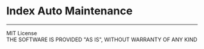 # Index Auto Maintenance


----
MIT License <br>
THE SOFTWARE IS PROVIDED "AS IS", WITHOUT WARRANTY OF ANY KIND
